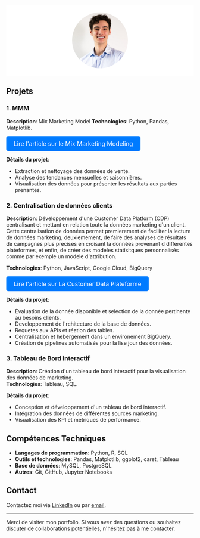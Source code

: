 <!-- Bandeau en haut de la page -->
<div style="background-color: white; padding: 20px; text-align: center;">
    <img src="photo profile.jpg" alt="Photo de moi" style="border-radius: 50%; width: 150px; height: 150px; margin: auto; display: block;">
</div>

## Projets

### 1. MMM
**Description**: Mix Marketing Model
**Technologies**: Python, Pandas, Matplotlib.

<a href="article_mmm.html" style="display: inline-block; padding: 10px 20px; font-size: 16px; color: white; background-color: #007BFF; border-radius: 5px; text-align: center; text-decoration: none;">Lire l'article sur le Mix Marketing Modeling</a>

**Détails du projet**:
- Extraction et nettoyage des données de vente.
- Analyse des tendances mensuelles et saisonnières.
- Visualisation des données pour présenter les résultats aux parties prenantes.

### 2. Centralisation de données clients
**Description**: Développement d'une Customer Data Platform (CDP) centralisant et mettant en relation toute la données marketing d'un client. Cette centralisation de données permet premierement de faciliter la lecture de données marketing, deuxiemement, de faire des analyses de résultats de campagnes plus precises en croisant la données provenant d differentes plateformes, et enfin, de créer des modeles statisitques personnalisés comme par exemple un modele d'attribution.

**Technologies**: Python, JavaScript, Google Cloud, BigQuery

<a href="article_mmm.html" style="display: inline-block; padding: 10px 20px; font-size: 16px; color: white; background-color: #007BFF; border-radius: 5px; text-align: center; text-decoration: none;">Lire l'article sur La Customer Data Plateforme</a>

**Détails du projet**:
- Évaluation de la donnée disponible et selection de la donnée pertinente au besoins clients.
- Developpement de l'rchitecture de la base de données.
- Requetes aux APIs et réation des tables.
- Centralisation et hebergement dans un environement BigQuery.
- Création de pipelines automatisés pour la lise  jour des données.

  
### 3. Tableau de Bord Interactif
**Description**: Création d'un tableau de bord interactif pour la visualisation des données de marketing.  
**Technologies**: Tableau, SQL.

**Détails du projet**:
- Conception et développement d'un tableau de bord interactif.
- Intégration des données de différentes sources marketing.
- Visualisation des KPI et métriques de performance.

## Compétences Techniques
- **Langages de programmation**: Python, R, SQL
- **Outils et technologies**: Pandas, Matplotlib, ggplot2, caret, Tableau
- **Base de données**: MySQL, PostgreSQL
- **Autres**: Git, GitHub, Jupyter Notebooks

## Contact

Contactez moi via [LinkedIn](www.linkedin.com/in/sacha-benadiba-2a5a0a159) ou par [email](mailto:sacha.benadiba@gmail.com).

---

Merci de visiter mon portfolio. Si vous avez des questions ou souhaitez discuter de collaborations potentielles, n'hésitez pas à me contacter.
